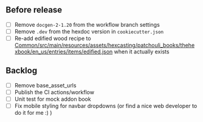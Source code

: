 ## Before release

- [ ] Remove `docgen-2-1.20` from the workflow branch settings
- [ ] Remove `.dev` from the hexdoc version in `cookiecutter.json`
- [ ] Re-add edified wood recipe to [Common/src/main/resources/assets/hexcasting/patchouli_books/thehexbook/en_us/entries/items/edified.json](items/edified) when it actually exists

## Backlog

- [ ] Remove base_asset_urls
- [ ] Publish the CI actions/workflow
- [ ] Unit test for mock addon book
- [ ] Fix mobile styling for navbar dropdowns (or find a nice web developer to do it for me :) )
